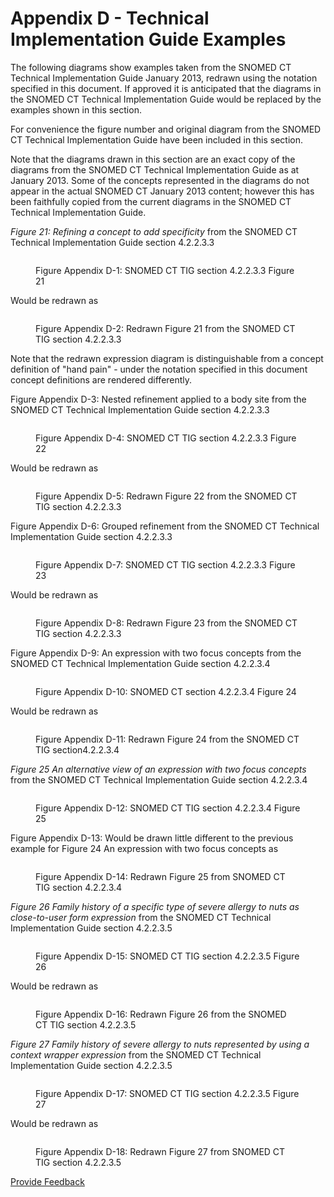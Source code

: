 # Appendix D - Technical Implementation Guide Examples

The following diagrams show examples taken from the SNOMED CT Technical Implementation Guide January 2013, redrawn using the notation specified in this document. If approved it is anticipated that the diagrams in the SNOMED CT Technical Implementation Guide would be replaced by the examples shown in this section.

For convenience the figure number and original diagram from the SNOMED CT Technical Implementation Guide have been included in this section.

Note that the diagrams drawn in this section are an exact copy of the diagrams from the SNOMED CT Technical Implementation Guide as at January 2013. Some of the concepts represented in the diagrams do not appear in the actual SNOMED CT January 2013 content; however this has been faithfully copied from the current diagrams in the SNOMED CT Technical Implementation Guide.

_Figure 21: Refining a concept to add specificity_ from the SNOMED CT Technical Implementation Guide section 4.2.2.3.3

<figure><img src="../images/29951030.png" alt=""><figcaption><p>Figure Appendix D-1: SNOMED CT TIG section 4.2.2.3.3 Figure 21</p></figcaption></figure>

Would be redrawn as

<figure><img src="../images/29951031.png" alt=""><figcaption><p>Figure Appendix D-2: Redrawn Figure 21 from the SNOMED CT TIG section 4.2.2.3.3</p></figcaption></figure>

Note that the redrawn expression diagram is distinguishable from a concept definition of "hand pain" - under the notation specified in this document concept definitions are rendered differently.

Figure Appendix D-3: Nested refinement applied to a body site from the SNOMED CT Technical Implementation Guide section 4.2.2.3.3

<figure><img src="../images/29951032.png" alt=""><figcaption><p>Figure Appendix D-4: SNOMED CT TIG section 4.2.2.3.3 Figure 22</p></figcaption></figure>

Would be redrawn as

<figure><img src="../images/29951033.png" alt=""><figcaption><p>Figure Appendix D-5: Redrawn Figure 22 from the SNOMED CT TIG section 4.2.2.3.3</p></figcaption></figure>

Figure Appendix D-6: Grouped refinement from the SNOMED CT Technical Implementation Guide section 4.2.2.3.3

<figure><img src="../images/29951034.png" alt=""><figcaption><p>Figure Appendix D-7: SNOMED CT TIG section 4.2.2.3.3 Figure 23</p></figcaption></figure>

Would be redrawn as

<figure><img src="../images/29951035.png" alt=""><figcaption><p>Figure Appendix D-8: Redrawn Figure 23 from the SNOMED CT TIG section 4.2.2.3.3</p></figcaption></figure>

Figure Appendix D-9: An expression with two focus concepts from the SNOMED CT Technical Implementation Guide section 4.2.2.3.4

<figure><img src="../images/29951036.png" alt=""><figcaption><p>Figure Appendix D-10: SNOMED CT section 4.2.2.3.4 Figure 24</p></figcaption></figure>

Would be redrawn as

<figure><img src="../images/29951037.png" alt=""><figcaption><p>Figure Appendix D-11: Redrawn Figure 24 from the SNOMED CT TIG section4.2.2.3.4</p></figcaption></figure>

_Figure 25_ _An_ _alternative view of an expression with two focus concepts_ from the SNOMED CT Technical Implementation Guide section 4.2.2.3.4

<figure><img src="../images/29951038.png" alt=""><figcaption><p>Figure Appendix D-12: SNOMED CT TIG section 4.2.2.3.4 Figure 25</p></figcaption></figure>

Figure Appendix D-13: Would be drawn little different to the previous example for Figure 24 An expression with two focus concepts as

<figure><img src="../images/29951039.png" alt=""><figcaption><p>Figure Appendix D-14: Redrawn Figure 25 from SNOMED CT TIG section 4.2.2.3.4</p></figcaption></figure>

_Figure 26_ _Family history of a specific type of severe allergy to nuts as close-to-user form expression_ from the SNOMED CT Technical Implementation Guide section 4.2.2.3.5

<figure><img src="../images/29951040.png" alt=""><figcaption><p>Figure Appendix D-15: SNOMED CT TIG section 4.2.2.3.5 Figure 26</p></figcaption></figure>

Would be redrawn as

<figure><img src="../images/29951041.png" alt=""><figcaption><p>Figure Appendix D-16: Redrawn Figure 26 from the SNOMED CT TIG section 4.2.2.3.5</p></figcaption></figure>

_Figure 27_ _Family history of severe allergy to nuts represented by using a context wrapper expression_ from the SNOMED CT Technical Implementation Guide section 4.2.2.3.5

<figure><img src="../images/29951042.png" alt=""><figcaption><p>Figure Appendix D-17: SNOMED CT TIG section 4.2.2.3.5 Figure 27</p></figcaption></figure>

Would be redrawn as

<figure><img src="../images/29951043.png" alt=""><figcaption><p>Figure Appendix D-18: Redrawn Figure 27 from SNOMED CT TIG section 4.2.2.3.5</p></figcaption></figure>







<a href="https://docs.google.com/forms/d/e/1FAIpQLScTmbZIf0UEQwYDkY27EEWBkaiYkHSbR0_9DmFrMLXoQLyL7Q/viewform?usp=pp_url&entry.1767247133=SNOMED+Diagramming+Specification&entry.670899847=Appendix%20D%20-%20Technical%20Implementation%20Guide%20Examples" class="button primary">Provide Feedback</a>
